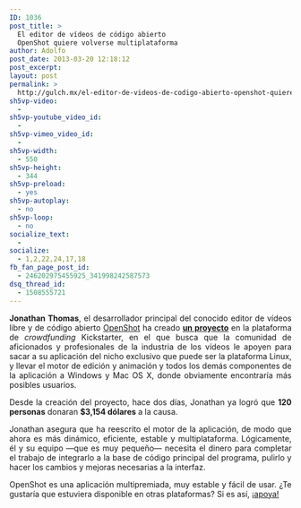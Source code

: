 ```yaml
---
ID: 1036
post_title: >
  El editor de vídeos de código abierto
  OpenShot quiere volverse multiplataforma
author: Adolfo
post_date: 2013-03-20 12:18:12
post_excerpt:
layout: post
permalink: >
  http://gulch.mx/el-editor-de-videos-de-codigo-abierto-openshot-quiere-volverse-multiplataforma/
sh5vp-video:
  - 
sh5vp-youtube_video_id:
  - 
sh5vp-vimeo_video_id:
  - 
sh5vp-width:
  - 550
sh5vp-height:
  - 344
sh5vp-preload:
  - yes
sh5vp-autoplay:
  - no
sh5vp-loop:
  - no
socialize_text:
  - 
socialize:
  - 1,2,22,24,17,18
fb_fan_page_post_id:
  - 246202975455925_341998242587573
dsq_thread_id:
  - 1508555721
---
```

<p style="text-align: justify;"><strong>Jonathan Thomas</strong>, el desarrollador principal del conocido editor de vídeos libre y de código abierto <a title="Sitio de OpenShot" href="http://openshot.org/" target="_blank">OpenShot</a> ha creado <strong><a title="Proyecto de OpenShot en Kickstarter" href="http://www.kickstarter.com/projects/421164014/openshot-video-editor-for-windows-mac-and-linux" target="_blank">un proyecto</a></strong> en la plataforma de <em>crowdfunding</em> Kickstarter, en el que busca que la comunidad de aficionados y profesionales de la industria de los vídeos le apoyen para sacar a su aplicación del nicho exclusivo que puede ser la plataforma Linux, y llevar el motor de edición y animación y todos los demás componentes de la aplicación a Windows y Mac OS X, donde obviamente encontraría más posibles usuarios.</p>
<p style="text-align: justify;">Desde la creación del proyecto, hace dos días, Jonathan ya logró que <strong>120 personas</strong> donaran <strong>$3,154 dólares</strong> a la causa.</p>
<p style="text-align: justify;">Jonathan asegura que ha reescrito el motor de la aplicación, de modo que ahora es más dinámico, eficiente, estable y multiplataforma. Lógicamente, él y su equipo —que es muy pequeño— necesita el dinero para completar el trabajo de integrarlo a la base de código principal del programa, pulirlo y hacer los cambios y mejoras necesarias a la interfaz.</p>
<p style="text-align: justify;">OpenShot es una aplicación multipremiada, muy estable y fácil de usar. ¿Te gustaría que estuviera disponible en otras plataformas? Si es así, <a href="www.kickstarter.com/projects/421164014/openshot-video-editor-for-windows-mac-and-linux" target="_blank">¡apoya!</a></p>